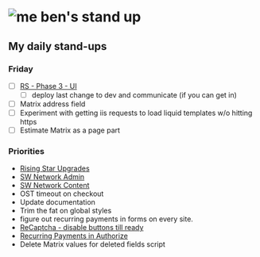 # ![me](https://avatars2.githubusercontent.com/u/5232044?s=50&v=4) ben's stand up

## My daily stand-ups

### Friday

- [ ] [RS - Phase 3 - UI](https://app.clickup.com/8537154/v/l/li/63072322?pr=12760709) 
  - [ ] deploy last change to dev and communicate (if you can get in)
- [ ] Matrix address field
- [ ] Experiment with getting iis requests to load liquid templates w/o hitting https
- [ ] Estimate Matrix as a page part

### Priorities 
    
- [Rising Star Upgrades](https://app.clickup.com/8537154/v/l/f/27554943?pr=12707202)
- [SW Network Admin](https://app.clickup.com/8537154/v/l/li/54890360?pr=12760709)
- [SW Network Content](https://app.clickup.com/8537154/v/l/li/54892353?pr=12760709)
- OST timeout on checkout
- Update documentation
- Trim the fat on global styles
- figure out recurring payments in forms on every site.
- [ReCaptcha - disable buttons till ready](https://projects.madebyspeak.com/#/tasks/17598281)
- [Recurring Payments in Authorize](https://projects.madebyspeak.com/#/tasks/16411534)
- Delete Matrix values for deleted fields script
